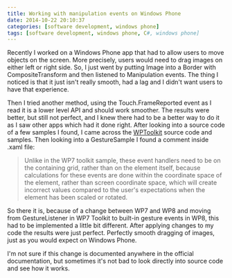 ```yaml
---
title: Working with manipulation events on Windows Phone
date: 2014-10-22 20:10:37
categories: [software development, windows phone]
tags: [software development, windows phone, C#, windows phone]
---
```

Recently I worked on a Windows Phone app that had to allow users to move objects on the screen. More precisely, users would need to drag images on either left or right side. So, I just went by putting Image into a Border with CompositeTransform and then listened to Manipulation events. The thing I noticed is that it just isn't really smooth, had a lag and I didn't want users to have that experience. 
<!--more-->

Then I tried another method, using the Touch.FrameReported event as I read it is a lower level API and should work smoother. The results were better, but still not perfect, and I knew there had to be a better way to do it as I saw other apps which had it done right. After looking into a source code of a few samples I found, I came across the [WPToolkit](https://phone.codeplex.com/SourceControl/latest) source code and samples. Then looking into a GestureSample I found a comment inside .xaml file: 

> Unlike in the WP7 toolkit sample, these event handlers need to be on the containing grid, rather than on the element itself, because calculations for these events are done within the coordinate space of the element, rather than screen coordinate space, which will create incorrect values compared to the user's expectations when the element has been scaled or rotated. 

So there it is, because of a change between WP7 and WP8 and moving from GestureListener in WP7 Toolkit to built-in gesture events in WP8, this had to be implemented a little bit different. After applying changes to my code the results were just perfect. Perfectly smooth dragging of images, just as you would expect on Windows Phone.

I'm not sure if this change is documented anywhere in the official documentation, but sometimes it's not bad to look directly into source code and see how it works.